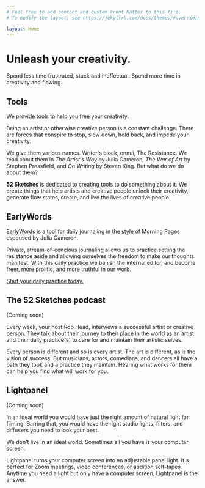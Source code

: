 ```yaml
---
# Feel free to add content and custom Front Matter to this file.
# To modify the layout, see https://jekyllrb.com/docs/themes/#overriding-theme-defaults

layout: home
---
```


# Unleash your creativity.

Spend less time frustrated, stuck and ineffectual. Spend more time in creativity and flowing.

## Tools

We provide tools to help you free your creativity.

Being an artist or otherwise creative person is a constant challenge. There are forces that conspire to stop, slow down, hold back, and impede your creativity.

We give them various names. Writer's block, ennui, The Resistance. We read about them in _The Artist's Way_ by Julia Cameron, _The War of Art_ by Stephen Pressfield, and _On Writing_ by Steven King. But what do we do about them?

**52 Sketches** is dedicated to creating tools to do something about it. We create things that help artists and creative people unlock their creativity, generate flow states, create, and live the lives of creative people.

## EarlyWords

[EarlyWords](https://earlywords.io) is a tool for daily journaling in the style of Morning Pages espoused by Julia Cameron.

Private, stream-of-concious journaling allows us to practice setting the resistance aside and allowing ourselves the freedom to make our thoughts manifest. With this daily practice we banish the internal editor, and become freer, more prolific, and more truthful in our work.

[Start your daily practice today.](https:://earlywords.io)

## The 52 Sketches podcast

(Coming soon)

Every week, your host Rob Head, interviews a successful artist or creative person. They talk about their journey to their place in the world as an artist and their daily practice(s) to care for and maintain their artistic selves.

Every person is different and so is every artist. The art is different, as is the vision of success. But musicians, actors, comedians, and dancers all have a path they took and a practice they maintain. Hearing what works for them can help you find what will work for you.

## Lightpanel

(Coming soon)

In an ideal world you would have just the right amount of natural light for filming. Barring that, you would have the right studio lights, filters, and diffusers you need to look your best.

We don't live in an ideal world. Sometimes all you have is your computer screen.

Lightpanel turns your computer screen into an adjustable panel light. It's perfect for Zoom meetings, video conferences, or audition self-tapes. Anytime you need a light but only have a computer screen, Lightpanel is the answer.
